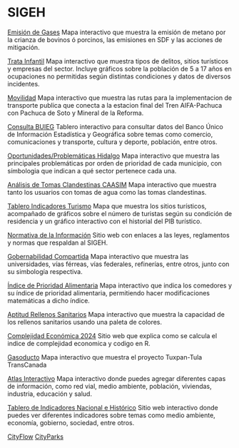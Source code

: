 # SIGEH

[Emisión de Gases](http://sigeh.hidalgo.gob.mx/pags/semarnath/)
Mapa interactivo que muestra la emisión de metano por la crianza de bovinos ó porcinos, las emisiones en SDF y las acciones de mitigación.

[Trata Infantil](http://sigeh.hidalgo.gob.mx/pags/Tablero_Turismo/)
Mapa interactivo que muestra tipos de delitos, sitios turísticos y empresas del sector. Incluye gráficos sobre la población de 5 a 17 años en ocupaciones no permitidas según distintas condiciones y datos de diversos incidentes.

[Movilidad](http://sigeh.hidalgo.gob.mx/pags/movilidad/)
Mapa interactivo que muestra las rutas para la implementacion de transporte publica que conecta a la estacion final del Tren AIFA-Pachuca con Pachuca de Soto y Mineral de la Reforma.

[Consulta BUIEG](http://sigeh.hidalgo.gob.mx/pags/consulta_mun.php)
Tablero interactivo para consultar datos del Banco Único de Información Estadística y Geográfica sobre temas como comercio, comunicaciones y transporte, cultura y deporte, población, entre otros.

[Oportunidades/Problemáticas Hidalgo](http://sigeh.hidalgo.gob.mx/pags/OportunidadesHgo/)
Mapa interactivo que muestra las principales problemáticas por orden de prioridad de cada municipio, con símbologia que indican a qué sector pertenece cada una.

[Análisis de Tomas Clandestinas CAASIM](http://sigeh.hidalgo.gob.mx/pags/Caasim/)
Mapa interactivo que muestra tanto los usuarios con tomas de agua como las tomas clandestinas.

[Tablero Indicadores Turismo](http://sigeh.hidalgo.gob.mx/pags/IndicadoresTurismo/)
Mapa que muestra los sitios turísticos, acompañado de gráficos sobre el número de turistas según su condición de residencia y un gráfico interactivo con el historial del PIB turístico.

[Normativa de la Información](http://sigeh.hidalgo.gob.mx/pags/h_normatividad.php)
Sitio web con enlaces a las leyes, reglamentos y normas que respaldan al SIGEH.

[Gobernabilidad Compartida](http://sigeh.hidalgo.gob.mx/pags/gobernabilidad/)
Mapa interactivo que muestra las universidades, vías férreas, vías federales, refinerías, entre otros, junto con su simbología respectiva.

[Índice de Prioridad Alimentaria](http://sigeh.hidalgo.gob.mx/pags/alimentario/)
Mapa interactivo que indica los comedores y su índice de prioridad alimentaria, permitiendo hacer modificaciones matemáticas a dicho índice.

[Aptitud Rellenos Sanitarios](http://sigeh.hidalgo.gob.mx/pags/rellenos/)
Mapa interactivo que muestra la capacidad de los rellenos sanitarios usando una paleta de colores.

[Complejidad Económica 2024](http://sigeh.hidalgo.gob.mx/pags/complejidad/)
Sitio web que explica como se calcula el indice de complejidad economica y codigo en R.

[Gasoducto](http://sigeh.hidalgo.gob.mx/pags/gasoducto/)
Mapa interactivo que muestra el proyecto Tuxpan-Tula TransCanada

[Atlas Interactivo](http://sigeh.hidalgo.gob.mx/maps/atlas.html)
Mapa interactivo donde puedes agregar diferentes capas de información, como red vial, medio ambiente, población, viviendas, industria, educación y salud.


[Tablero de Indicadores Nacional e Histórico](http://sigeh.hidalgo.gob.mx/pags/tablero_indicadores/)
Sitio web interactivo donde puedes ver diferentes indicadores sobre temas como medio ambiente, economía, gobierno, sociedad, entre otros.


[CityFlow](http://sigeh.hidalgo.gob.mx/pags/consulta_mun.php#cityflow)
[CityParks](http://sigeh.hidalgo.gob.mx/pags/consulta_mun.php#citypark)
